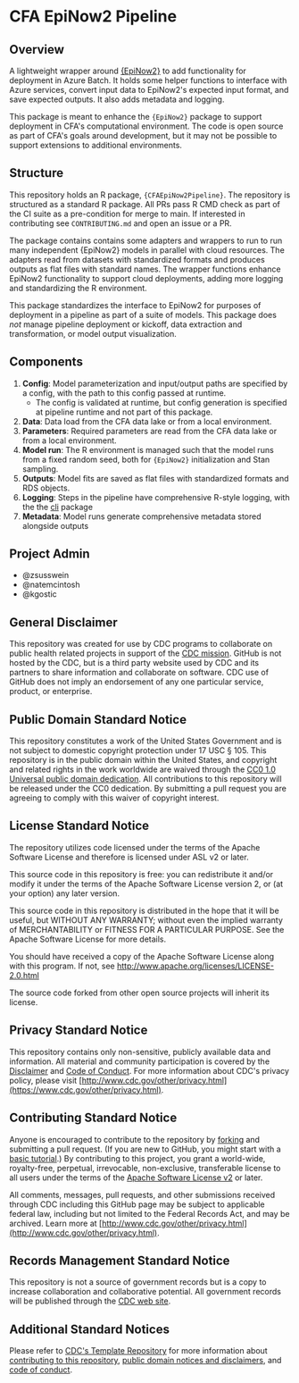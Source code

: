 # CFA EpiNow2 Pipeline

## Overview

A lightweight wrapper around [{EpiNow2}](https://github.com/epiforecasts/EpiNow2) to add functionality for deployment in Azure Batch.
It holds some helper functions to interface with Azure services, convert input data to EpiNow2's expected input format, and save expected outputs. 
It also adds metadata and logging.

This package is meant to enhance the `{EpiNow2}` package to support deployment in CFA's computational environment.
The code is open source as part of CFA's goals around development, but it may not be possible to support extensions to additional environments.

## Structure

This repository holds an R package, `{CFAEpiNow2Pipeline}`.
The repository is structured as a standard R package.
All PRs pass R CMD check as part of the CI suite as a pre-condition for merge to main.
If interested in contributing see `CONTRIBUTING.md` and open an issue or a PR.

The package contains contains some adapters and wrappers to run to run many independent {EpiNow2} models in parallel with cloud resources.
The adapters read from datasets with standardized formats and produces outputs as flat files with standard names.
The wrapper functions enhance EpiNow2 functionality to support cloud deployments, adding more logging and standardizing the R environment.

This package standardizes the interface to EpiNow2 for purposes of deployment in a pipeline as part of a suite of models.
This package does _not_ manage pipeline deployment or kickoff, data extraction and transformation, or model output visualization.

## Components

1. **Config**: Model parameterization and input/output paths are specified by a config, with the path to this config passed at runtime.
    - The config is validated at runtime, but config generation is specified at pipeline runtime and not part of this package.
1. **Data**: Data load from the CFA data lake or from a local environment.
1. **Parameters**: Required parameters are read from the CFA data lake or from a local environment.
1. **Model run**: The R environment is managed such that the model runs from a fixed random seed, both for `{EpiNow2}` initialization and Stan sampling.
1. **Outputs**: Model fits are saved as flat files with standardized formats and RDS objects.
1. **Logging**: Steps in the pipeline have comprehensive R-style logging, with the the [cli](https://github.com/r-lib/cli) package
1. **Metadata**: Model runs generate comprehensive metadata stored alongside outputs

## Project Admin

- @zsusswein
- @natemcintosh
- @kgostic

## General Disclaimer
This repository was created for use by CDC programs to collaborate on public health related projects in support of the [CDC mission](https://www.cdc.gov/about/organization/mission.htm).  GitHub is not hosted by the CDC, but is a third party website used by CDC and its partners to share information and collaborate on software. CDC use of GitHub does not imply an endorsement of any one particular service, product, or enterprise.

## Public Domain Standard Notice
This repository constitutes a work of the United States Government and is not
subject to domestic copyright protection under 17 USC § 105. This repository is in
the public domain within the United States, and copyright and related rights in
the work worldwide are waived through the [CC0 1.0 Universal public domain dedication](https://creativecommons.org/publicdomain/zero/1.0/).
All contributions to this repository will be released under the CC0 dedication. By
submitting a pull request you are agreeing to comply with this waiver of
copyright interest.

## License Standard Notice
The repository utilizes code licensed under the terms of the Apache Software
License and therefore is licensed under ASL v2 or later.

This source code in this repository is free: you can redistribute it and/or modify it under
the terms of the Apache Software License version 2, or (at your option) any
later version.

This source code in this repository is distributed in the hope that it will be useful, but WITHOUT ANY
WARRANTY; without even the implied warranty of MERCHANTABILITY or FITNESS FOR A
PARTICULAR PURPOSE. See the Apache Software License for more details.

You should have received a copy of the Apache Software License along with this
program. If not, see http://www.apache.org/licenses/LICENSE-2.0.html

The source code forked from other open source projects will inherit its license.

## Privacy Standard Notice
This repository contains only non-sensitive, publicly available data and
information. All material and community participation is covered by the
[Disclaimer](https://github.com/CDCgov/template/blob/master/DISCLAIMER.md)
and [Code of Conduct](https://github.com/CDCgov/template/blob/master/code-of-conduct.md).
For more information about CDC's privacy policy, please visit [http://www.cdc.gov/other/privacy.html](https://www.cdc.gov/other/privacy.html).

## Contributing Standard Notice
Anyone is encouraged to contribute to the repository by [forking](https://help.github.com/articles/fork-a-repo)
and submitting a pull request. (If you are new to GitHub, you might start with a
[basic tutorial](https://help.github.com/articles/set-up-git).) By contributing
to this project, you grant a world-wide, royalty-free, perpetual, irrevocable,
non-exclusive, transferable license to all users under the terms of the
[Apache Software License v2](http://www.apache.org/licenses/LICENSE-2.0.html) or
later.

All comments, messages, pull requests, and other submissions received through
CDC including this GitHub page may be subject to applicable federal law, including but not limited to the Federal Records Act, and may be archived. Learn more at [http://www.cdc.gov/other/privacy.html](http://www.cdc.gov/other/privacy.html).

## Records Management Standard Notice
This repository is not a source of government records but is a copy to increase
collaboration and collaborative potential. All government records will be
published through the [CDC web site](http://www.cdc.gov).

## Additional Standard Notices
Please refer to [CDC's Template Repository](https://github.com/CDCgov/template) for more information about [contributing to this repository](https://github.com/CDCgov/template/blob/main/CONTRIBUTING.md), [public domain notices and disclaimers](https://github.com/CDCgov/template/blob/main/DISCLAIMER.md), and [code of conduct](https://github.com/CDCgov/template/blob/main/code-of-conduct.md).
